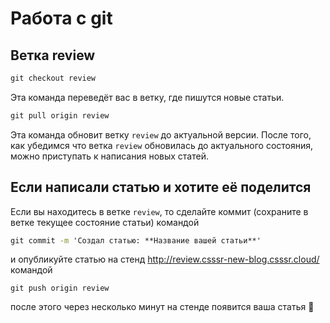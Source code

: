 # Работа с git

## Ветка review

```cmd
git checkout review
```
Эта команда переведёт вас в ветку, где пишутся новые статьи.

```cmd
git pull origin review
```
Эта команда обновит ветку `review` до актуальной версии. 
После того, как убедимся что ветка `review` обновилась до актуального состояния,
можно приступать к написания новых статей.


## Если написали статью и хотите её поделится
Если вы находитесь в ветке `review`, то сделайте коммит (сохраните в ветке текущее состояние статьи) командой
```cmd
git commit -m 'Создал статью: **Название вашей статьи**'
```
и опубликуйте статью на стенд http://review.csssr-new-blog.csssr.cloud/ командой
```
git push origin review
```
после этого через несколько минут на стенде появится ваша статья 🎉
